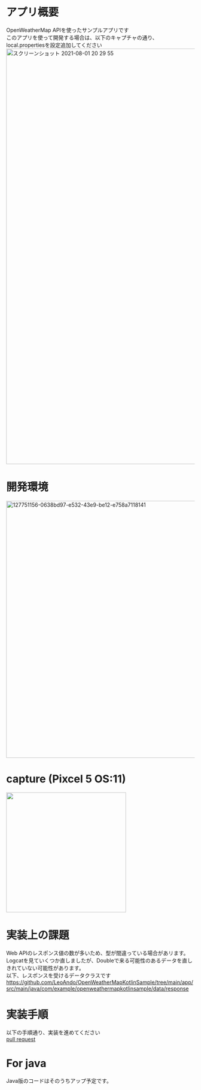 # アプリ概要

OpenWeatherMap APIを使ったサンプルアプリです<br>
このアプリを使って開発する場合は、以下のキャプチャの通り、local.propertiesを設定追加してください<br>
<img width="1109" alt="スクリーンショット 2021-08-01 20 29 55" src="https://user-images.githubusercontent.com/16476224/127769264-c2a37897-f2c0-4ef8-b720-f15499ca1002.png">


# 開発環境
<img width="686" alt="127751156-0638bd97-e532-43e9-be12-e758a7118141" src="https://user-images.githubusercontent.com/16476224/127752570-e46e0931-4d36-43c9-9441-903011660580.png">

# capture (Pixcel 5 OS:11)

<img src="https://user-images.githubusercontent.com/16476224/127769176-89c53820-b538-490d-93ce-11e9cb81b039.gif" width=320 />

# 実装上の課題
Web APIのレスポンス値の数が多いため、型が間違っている場合があリます。<br>
Logcatを見ていくつか直しましたが、Doubleで来る可能性のあるデータを直しきれていない可能性があります。<br>
以下、レスポンスを受けるデータクラスです<br>
https://github.com/LeoAndo/OpenWeatherMapKotlinSample/tree/main/app/src/main/java/com/example/openweathermapkotlinsample/data/response

# 実装手順

以下の手順通り、実装を進めてください<br>
[pull request](https://github.com/LeoAndo/OpenWeatherMapKotlinSample/pulls?q=is%3Apr+is%3Aclosed)

# For java

Java版のコードはそのうちアップ予定です。
